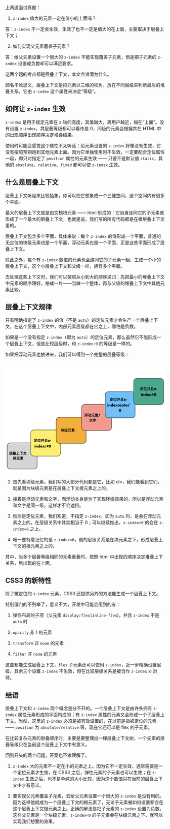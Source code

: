 上两道面试真题：

1. `z-index` 值大的元素一定在值小的上面吗？

答：`z-index` 不一定会生效，生效了也不一定是值大的在上面，主要取决于层叠上下文；

2. 如何实现父元素覆盖子元素？

答：给父元素设置一个很大的 `z-index` 不能实现覆盖子元素，但是把子元素的 `z-index` 设置成负数却可以满足要求。

这两个题的考点都是层叠上下文，本文会讲清为什么。

顾名不难思义，层叠上下文是把元素以三维的视角，放在不同层级来判断最后的堆叠关系，它由 `z-index` 这个属性来决定“等级“。

## 如何让 `z-index` 生效

`z-index` 是用于规定元素在 z 轴的高度，其值越大，离用户越近，越在“上面”。没有设置 `z-index`，其层叠等级都可以看作是 0，同级的元素会根据其在 HTML 中的出现顺序出现顺序决定堆叠结果。

使用时可能会感觉这个属性不太听话：给元素设置的 `z-index` 好像没有生效，它没有按照预期跑到其他元素上面。因为它单独使用时不生效，一定要配合定位属性一起，即只对指定了 `position` 属性的元素生效 —— 只要不是默认值 `static`，其他的 `absolute`、`relative`、`fixed` 都可以使 `z-index` 生效。

## 什么是层叠上下文

层叠上下文听起来比较抽象，你可以把它想象成一个三维空间，这个空间内有很多个平面。

最大的层叠上下文就是由文档根元素 —— html 形成的：它自身连同它的子元素就形成了一个最大的层叠上下文，也就是说，我们写的所有代码都是在根层叠上下文里的。

层叠上下文包含多个平面，具体来说：每个 `z-index` 的值形成一个平面，普通的无定位的块级元素也是一个平面，浮动元素也是一个平面，正是这些平面形成了层叠上下文。

除此之外，每个有 `z-index` 数值的元素也会连同它的子元素一起，生成一个小的层叠上下文，这个小层叠上下文和父级一样，拥有多个平面。

去处理这些上下文时，我们可以按照从小到大的顺序递归：先把最小的堆叠上下文中元素的顺序理好，拍成一片——当做一个整体，再与父级的堆叠上下文中其他元素比较。

## 层叠上下文规律

只有明确指定了 `z-index` 的值（不是 `auto`）的定位元素才会生产一个层叠上下文，在这个层叠上下文中，内部元素层级都在它之上，哪怕是负数。

如果是一个没有指定 `z-index`（即为 `auto`）的定位元素，那么虽然它不能形成一个层叠上下文，但是比较层级时，和 `z-index:0` 的等级是一样的。

如果把浮动元素也放进来，我们可以得到一个完整的层叠等级：

![一个完整的层叠等级](../images/640.png)

1. 首先看块级元素，我们写的大部分代码都是它，比如 div，我们能看到它们，就是因为块级元素是在层叠上下文根元素之上的。

2. 接着是浮动元素和文字，而浮动本身是为了实现环绕效果的，所以是浮动元素和文字是同一级，这样才不会遮挡。

3. 然后是定位元素，我们知道，不指定 `z-index`，即为 `auto` 时，是会在浮动元素之上的，在层级关系中其实相当于 0；可以继续推出，`z-index>0` 的会在 `z-index=0` 之上。

4. 唯一要特意记忆的是 `z-index<0`，他的层级关系是在块元素之下，形成层叠上下文的根元素之上的。

其中，当多个层叠等级相同的元素重叠时，按照 html 中出现的顺序决定堆叠上下关系，后出现的在上面。

## CSS3 的新特性

除了被定位的 `z-index` 元素，CSS3 还提供另外的方法能生成一个层叠上下文。

特别偏门的不列举了，意义不大，开发中可能会用到的有：

1. 弹性布局的子项（父元素 `display:flex|inline-flex`)，并且 `z-index` 不是 `auto` 时

2. `opacity` 非 1 的元素

3. `transform` 非 `none` 的元素

4. `filter` 非 `none` 的元素

这些都能生成层叠上下文，`flex` 子元素还可以使用 `z-index`，近一步精确设置层级，其余三个设置 `z-index` 不生效，但在比较层级关系是被当作 `z-index:0` 对待。

## 结语

层叠上下文和 `z-index` 两个概念是分不开的。一个层叠上下文是由许多拥有 `z-index` 属性元素形成的平面构成的；有 `z-index` 属性的元素又会形成一个子层叠上下文。当然，这里的 `z-index` 必须是被有效设置的，在以前是指被定位的元素 —— `position` 为 `absolute/relative` 等，现在它还可以是 flex 的子元素。

在比较复杂元素的层叠顺序时，主要是要整理出一棵层叠上下文树，一个元素的层叠等级只在当前这个层叠上下文中有意义。

回到开头的两个问题，答案也不难理解了。

1. `z-index` 大的元素不一定在小的元素之上。因为它不一定生效，通常需要是一个定位元素才生效，在 CSS3 之后，弹性元素的子元素也可以生效；在 `z-index` 生效之后，也不是单纯的大小比较，因为这个数值只在当前的层叠上下文中才有意义。

2. 要实现父元素覆盖子元素，去给父元素设置一个很大的 `z-index` 是没有用的。因为这样他就成为一个层叠上下文的根元素了，无论子元素被如何设置都会在这个层叠上下文根元素之上。正确的解法是把子元素的 `z-index` 设置为负数，这样父元素是一个块级元素，`z-index<0` 的子元素会在块级元素之下，就可以实现我们想要的效果。
